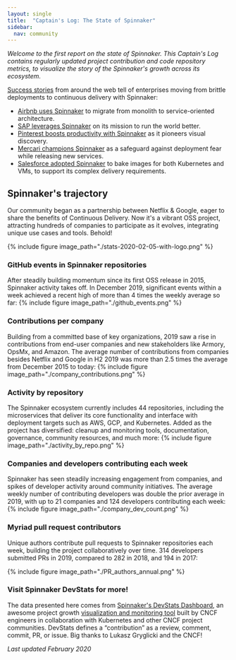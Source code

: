 ```yaml
---
layout: single
title:  "Captain's Log: The State of Spinnaker"
sidebar:
  nav: community
---
```

_Welcome to the first report on the state of Spinnaker. This Captain's Log contains regularly updated project contribution and code repository metrics, to visualize the story of the Spinnaker's growth across its ecosystem._

[Success stories](/success-stories/) from around the web tell of enterprises moving from brittle deployments to continuous delivery with Spinnaker:
* [Airbnb uses Spinnaker](https://techbeacon.com/app-dev-testing/how-airbnb-scaled-its-migration-continuous-delivery-spinnaker) to migrate from monolith to service-oriented architecture.
* [SAP leverages Spinnaker](https://blog.spinnaker.io/pipeline-redemption-how-spinnaker-is-shaping-delivery-excellence-at-sap-3b3c931b4f63?) on its mission to run the world better.
* [Pinterest boosts productivity with Spinnaker](https://devops.com/devops-chat-ci-cd-velocity-for-large-monolithic-services-with-pinterest/) as it pioneers visual discovery.
* [Mercari champions Spinnaker](https://speakerdeck.com/tcnksm/continuous-delivery-for-microservices-with-spinnaker-at-mercari) as a safeguard against deployment fear while releasing new services.
* [Salesforce adopted Spinnaker](https://engineering.salesforce.com/salesforce-speakers-at-spinnaker-summit-and-kubecon-2019-d968292fd681) to bake images for both Kubernetes and VMs, to support its complex delivery requirements.

## Spinnaker's trajectory

Our community began as a partnership between Netflix & Google, eager to share the benefits of Continuous Delivery. Now it's a vibrant OSS project, attracting hundreds of companies to participate as it evolves, integrating unique use cases and tools. Behold!

{%
  include
  figure
  image_path="./stats-2020-02-05-with-logo.png"
%}



### GitHub events in Spinnaker repositories

After steadily building momentum since its first OSS release in 2015, Spinnaker activity takes off. In December 2019, significant events within a week achieved a recent high of more than 4 times the weekly average so far:
{%
  include
  figure
  image_path="./github_events.png"
%}

### Contributions per company

Building from a committed base of key organizations, 2019 saw a rise in contributions from end-user companies and new stakeholders like Armory, OpsMx, and Amazon. The average number of contributions from companies besides Netflix and Google in H2 2019 was more than 2.5 times the average from December 2015 to today:
{%
  include
  figure
  image_path="./company_contributions.png"
%}

### Activity by repository

The Spinnaker ecosystem currently includes 44 repositories, including the microservices that deliver its core functionality and interface with deployment targets such as AWS, GCP, and Kubernetes. Added as the project has diversified: cleanup and monitoring tools, documentation, governance, community resources, and much more:
{%
  include
  figure
  image_path="./activity_by_repo.png"
%}

### Companies and developers contributing each week

Spinnaker has seen steadily increasing engagement from companies, and spikes of developer activity around community initiatives. The average weekly number of contributing developers was double the prior average in 2019, with up to 21 companies and 124 developers contributing each week:
{%
  include
  figure
  image_path="./company_dev_count.png"
%}

### Myriad pull request contributors

Unique authors contribute pull requests to Spinnaker repositories each week, building the project collaboratively over time. 314 developers submitted PRs in 2019, compared to 282 in 2018, and 194 in 2017:

{%
  include
  figure
  image_path="./PR_authors_annual.png"
%}

### Visit Spinnaker DevStats for more!

The data presented here comes from [Spinnaker's DevStats Dashboard](https://spinnaker.devstats.cd.foundation/), an awesome project growth [visualization and monitoring tool](https://devstats.cncf.io/) built by CNCF engineers in collaboration with Kubernetes and other CNCF project communities. DevStats defines a “contribution” as a review, comment, commit, PR, or issue. Big thanks to Lukasz Gryglicki and the CNCF!

_Last updated February 2020_

